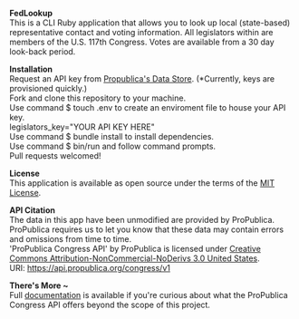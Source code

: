 <b>FedLookup</b><br>
This is a CLI Ruby application that allows you to look up local (state-based) representative contact and voting information. All legislators within are members of the U.S. 117th Congress. Votes are available from a 30 day look-back period.<br>

<b>Installation</b><br>
Request an API key from <a href="https://www.propublica.org/datastore/api/propublica-congress-api">Propublica's Data Store</a>. (*Currently, keys are provisioned quickly.)<br>
Fork and clone this repository to your machine.<br>
Use command $ touch .env to create an enviroment file to house your API key. <br>
    legislators_key="YOUR API KEY HERE"<br>
Use command $ bundle install to install dependencies.<br>
Use command $ bin/run and follow command prompts.<br>
Pull requests welcomed!<br>

<b>License</b><br>
This application is available as open source under the terms of the <a href="https://opensource.org/licenses/MIT">MIT License</a>.<br>

<b>API Citation</b><br>
The data in this app have been unmodified are provided by ProPublica.<br>
ProPublica requires us to let you know that these data may contain errors and omissions from time to time.<br>
'ProPublica Congress API' by ProPublica is licensed under <a href="https://creativecommons.org/licenses/by-nc-nd/3.0/legalcode">Creative Commons Attribution-NonCommercial-NoDerivs 3.0 United States</a>.<br>
URI: https://api.propublica.org/congress/v1<br>

<b>There's More ~</b><br>
Full <a href="https://projects.propublica.org/api-docs/congress-api/">documentation</a> is available if you're curious about what the ProPublica Congress API offers beyond the scope of this project.

